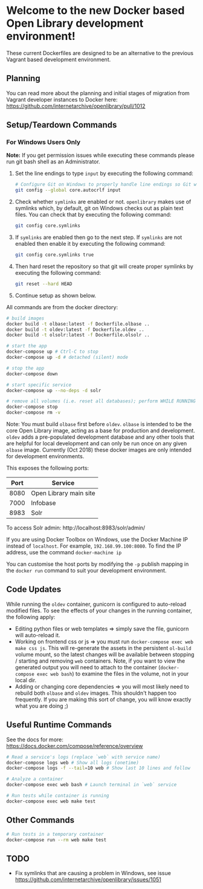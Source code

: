# Welcome to the new Docker based Open Library development environment!

These current Dockerfiles are designed to be an alternative to the previous Vagrant based development environment.

## Planning

You can read more about the planning and initial stages of migration from Vagrant developer instances to Docker here: https://github.com/internetarchive/openlibrary/pull/1012

## Setup/Teardown Commands

### For Windows Users Only

**Note:**
If you get permission issues while executing these commands please run git bash shell as an Administrator.

1. Set the line endings to type `input` by executing the following command:

   ```bash
   # Configure Git on Windows to properly handle line endings so Git will convert CRLF to LF on commit
   git config --global core.autocrlf input
   ```

2. Check whether `symlinks` are enabled or not. `openlibrary` makes use of symlinks which, by default, git on Windows checks out as plain text files. You can check that by executing the following command:

   ```bash
   git config core.symlinks
   ```

3. If `symlinks` are enabled then go to the next step. If `symlinks` are not enabled then enable it by executing the following command:

   ```bash
   git config core.symlinks true
   ```

4. Then hard reset the repository so that git will create proper symlinks by executing the following command:

   ```bash
   git reset --hard HEAD
   ```

5. Continue setup as shown below.

All commands are from the docker directory:

```bash
# build images
docker build -t olbase:latest -f Dockerfile.olbase ..
docker build -t oldev:latest -f Dockerfile.oldev ..
docker build -t olsolr:latest -f Dockerfile.olsolr ..

# start the app
docker-compose up # Ctrl-C to stop
docker-compose up -d # detached (silent) mode

# stop the app
docker-compose down

# start specific service
docker-compose up --no-deps -d solr

# remove all volumes (i.e. reset all databases); perform WHILE RUNNING
docker-compose stop
docker-compose rm -v
```

Note: You must build `olbase` first before `oldev`. `olbase` is intended to be the core Open Library image, acting as a base for production and development. `oldev` adds a pre-populated development database and any other tools that are helpful for local development and can only be run once on any given `olbase` image. Currently (Oct 2018) these docker images are only intended for development environments.

This exposes the following ports:

| Port | Service                |
| ---- | ---------------------- |
| 8080 | Open Library main site |
| 7000 | Infobase               |
| 8983 | Solr                   |

To access Solr admin:
http://localhost:8983/solr/admin/

If you are using Docker Toolbox on Windows, use the Docker Machine IP instead of `localhost`. For example, `192.168.99.100:8080`. To find the IP address, use the command `docker-machine ip`

You can customise the host ports by modifying the `-p` publish mapping in the `docker run` command to suit your development environment.

## Code Updates

While running the `oldev` container, gunicorn is configured to auto-reload modified files. To see the effects of your changes in the running container, the following apply:

- Editing python files or web templates => simply save the file, gunicorn will auto-reload it.
- Working on frontend css or js => you must run `docker-compose exec web make css js`. This will re-generate the assets in the persistent `ol-build` volume mount, so the latest changes will be available between stopping / starting and removing `web` containers. Note, if you want to view the generated output you will need to attach to the container (`docker-compose exec web bash`) to examine the files in the volume, not in your local dir.
- Adding or changing core dependencies => you will most likely need to rebuild both `olbase` and `oldev` images. This shouldn't happen too frequently. If you are making this sort of change, you will know exactly what you are doing ;)

## Useful Runtime Commands

See the docs for more: https://docs.docker.com/compose/reference/overview

```bash
# Read a service's logs (replace `web` with service name)
docker-compose logs web # Show all logs (onetime)
docker-compose logs -f --tail=10 web # Show last 10 lines and follow

# Analyze a container
docker-compose exec web bash # Launch terminal in `web` service

# Run tests while container is running
docker-compose exec web make test
```

## Other Commands

```bash
# Run tests in a temporary container
docker-compose run --rm web make test
```

## TODO

- Fix symlinks that are causing a problem in Windows, see issue https://github.com/internetarchive/openlibrary/issues/1051
